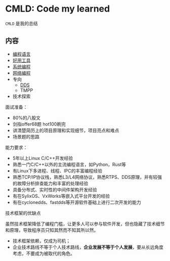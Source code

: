 # CMLD: Code my learned

`CMLD` 是我的总结

## 内容

- [编程语言](./编程开发/README.md)
- [好用工具](./好用工具/README.md)
- [系统编程](./系统编程/README.md)
- [网络编程](./网络编程/README.md)
- 专向
    - [DDS](./DDS/README.md)
    - TMPP
- 技术探索

面试准备：
- 80%的八股文
- 剑指offer68题 hot100刷完
- 讲清楚简历上的项目原理和实现细节，项目亮点和难点
- 场景题的思路


能力要求：
- 5年以上Linux C/C++开发经验
- 熟悉一门C/C++以外的主流编程语言，如Python，Rust等
- 有Linux下多进程、线程、IPC的丰富编程经验
- 熟悉TCP/IP协议栈，熟悉L3/L4网络协议，熟悉RTPS、DDS原理，并有较强的故障分析排查能力和丰富的处理经验
- 具备分布式、实时性的中间件架构开发经验
- 有在SylixOS、VxWorks等嵌入式平台开发的经验
- 有在cyclonedds、fastdds等开源软件基础上进行二次开发的能力


技术框架的优缺点

虽然技术框架降低了编程门槛，让更多人可以参与软件开发，但也隐藏了技术细节和原理，导致程序员只知其然而不知其所以然。
- 技术框架依赖，仅成为司机；
- 企业技术路线不等于个人技术路线，**企业发展不等于个人发展**，要从长远角度考虑，不要成为被取代的角色。
